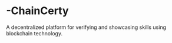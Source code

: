 # -ChainCerty
 A decentralized platform for verifying and showcasing skills using blockchain technology.

